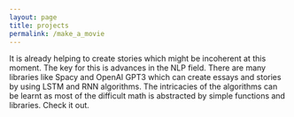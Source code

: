 ```yaml
---
layout: page
title: projects
permalink: /make_a_movie
---
```

It is already helping to create stories which might be incoherent at this moment. The key for this is advances in the NLP field.
There are many libraries like Spacy and OpenAI GPT3 which can create essays and stories by using LSTM and RNN algorithms. The intricacies of the algorithms can be learnt as most of the difficult math is abstracted by simple functions and libraries.
Check it out.
